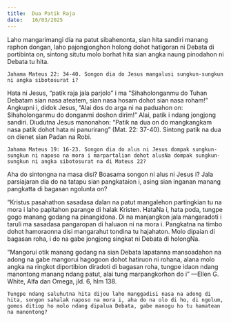 ```yaml
---
title:  Dua Patik Raja
date:   16/03/2025
---
```


Laho mangarimangi dia na patut sibahenonta, sian hita sandiri manang raphon dongan, laho pajongjonghon holong dohot hatigoran ni Debata di portibinta on, sintong situtu molo borhat hita sian angka naung pinodahon ni Debata tu hita.

`Jahama Mateus 22: 34-40. Songon dia do Jesus mangalusi sungkun-sungkun ni angka sibotosurat i?`

Hata ni Jesus, “patik raja jala parjolo” i ma “Sihaholonganmu do Tuhan Debatam sian nasa ateatem, sian nasa hosam dohot sian nasa roham!” Angkupni i, didok Jesus, “Alai dos do arga ni na paduahon on: Sihaholonganmu do donganmi doshon dirim!” Alai, patik i ndang jongjong sandiri. Diudutna Jesus manonahon: “Patik na dua on do mangkangkam nasa patik dohot hata ni panurirang” (Mat. 22: 37-40). Sintong patik na dua on dienet sian Padan na Robi.

`Jahama Mateus 19: 16-23. Songon dia do alus ni Jesus dompak sungkun-sungkun ni naposo na mora i marpartalian dohot alusNa dompak sungkun-sungkun ni angka sibotosurat na di Mateus 22?`

Aha do sintongna na masa disi? Boasama songon ni alus ni Jesus i? Jala parsiajaran dia do na tatapu sian pangkataion i, asing sian inganan manang pangkatta di bagasan ngolunta on?

“Kristus pasahathon sasadasa dalan na patut mangalehon partingkian tu na mora i laho papitahon parange di halak Kristen. HataNa i, hata poda, tungpe gogo manang godang na pinangidona. Di na manjangkon jala mangaradoti i taruli ma sasadasa pangaropan di haluaon ni na mora i. Pangkatna na timbo dohot hamoraonna disi mangarahut tondina tu hajahaton. Molo dipaian di bagasan roha, i do na gabe jongjong singkat ni Debata di holongNa.

“Mangorui otik manang godang na sian Debata lapatanna mansoadahon na adong na gabe mangorui hagogoon dohot hatiruon ni rohana, alana molo angka na ringkot diportibion diradoti di bagasan roha, tungpe idaon ndang manontong manang ndang patut, alai tung marpangkorhon do i” —Ellen G. White, Alfa dan Omega, jld. 6, hlm 138.

`Tungpe ndang saluhutna hita dijou laho manggadisi nasa na adong di hita, songon sahalak naposo na mora i, aha do na olo di ho, di ngolum, gomos ditiop ho molo ndang dipalua Debata, gabe manogu ho tu hamatean na manontong?`